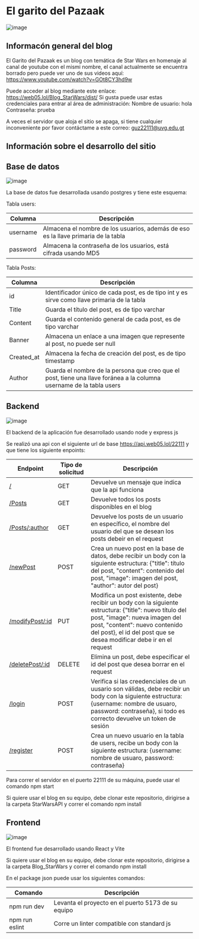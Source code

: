 # El garito del Pazaak
![image](https://github.com/PedroPabloGuzmanMayen/Proyecto_MyBlog/assets/83627037/112d30a4-193a-4494-8a94-1de7331256b4)

## Informacón general del blog 

El Garito del Pazaak es un blog con temática de Star Wars en homenaje al canal de youtube con el mismi nombre, el canal actualmente se encuentra borrado pero puede ver uno de sus videos aquí: https://www.youtube.com/watch?v=GOt8CY3hd9w

Puede acceder al blog mediante este enlace: https://web05.lol/Blog_StarWars/dist/
Si gusta puede usar estas credenciales para entrar al área de administración: 
  Nombre de usuario: hola
  Contraseña: prueba

A veces el servidor que aloja el sitio se apaga, si tiene cualquier inconveniente por favor contáctame a este correo: guz22111@uvg.edu.gt

## Información sobre el desarrollo del sitio

## Base de datos 

![image](https://github.com/PedroPabloGuzmanMayen/Proyecto_MyBlog/assets/83627037/8c1bbce5-b236-4814-a84b-480910492181)

La base de datos fue desarrollada usando postgres y tiene este esquema:

Tabla users:

|  Columna  |  Descripción  |
| -------------- | -------------- |
| username | Almacena el nombre de los usuarios, además de eso es la llave primaria de la tabla |
| password | Almacena la contraseña de los usuarios, está cifrada usando MD5 |

Tabla Posts: 

|  Columna  |  Descripción  |
| -------------- | -------------- |
| id | Identificador único de cada post, es de tipo int y es sirve como llave primaria de la tabla |
| Title | Guarda el título del post, es de tipo varchar |
| Content | Guarda el contenido general de cada post, es de tipo varchar |
| Banner | Almacena un enlace a una imagen que represente al post, no puede ser null |
| Created_at | Almacena la fecha de creación del post, es de tipo timestamp |
| Author | Guarda el nombre de la persona que creo que el post, tiene una llave foránea a la columna username de la tabla users |


## Backend

![image](https://github.com/PedroPabloGuzmanMayen/Proyecto_MyBlog/assets/83627037/7248ad5d-af55-44e0-9bf3-24def516d3e7)

El backend de la aplicación fue desarrollado usando node y express js

Se realizó una api con el siguiente url de base https://api.web05.lol/22111 y que tiene los siguiente enpoints:

| Endpoint | Tipo de solicitud | Descripción | 
| ----------- | ----------- | ------------| 
| [/](https://api.web05.lol/22111/) | GET | Devuelve un mensaje que indica que la api funciona |
| [/Posts](https://api.web05.lol/22111/Posts) | GET | Devuelve todos los posts disponibles en el blog |
| [/Posts/:author](https://api.web05.lol/22111/Posts/hola) | GET | Devuelve los posts de un usuario en específico, el nombre del usuario del que se desean los posts debeir en el request | 
| [/newPost](https://api.web05.lol/22111/newPost) | POST | Crea un nuevo post en la base de datos, debe recibir un body con la siguiente estructura: {"title": título del post, "content": contenido del post, "image": imagen del post, "author": autor del post} |
| [/modifyPost/:id](https://api.web05.lol/22111/modifyPost/:id) | PUT | Modifica un post existente, debe recibir un body con la siguiente estructura:  {"title": nuevo título del post, "image": nueva imagen del post, "content": nuevo contenido del post}, el id del post que se desea modificar debe ir en el request |
| [/deletePost/:id](https://api.web05.lol/22111/deletePost/:id) | DELETE | Elimina un post, debe especificar el id del post que desea borrar en el request | 
| [/login](https://api.web05.lol/22111/login) | POST | Verifica si las creedenciales de un uusario son válidas, debe recibir un body con la siguiente estructura: {username: nombre de usuaro, password: contraseña}, si todo es correcto devuelve un token de sesión |
| [/register](https://api.web05.lol/22111/register) | POST | Crea un nuevo usuario en la tabla de users, recibe un body con la siguiente estructura: {username: nombre de usuaro, password: contraseña} | 

Para correr el servidor en el puerto 22111 de su máquina, puede usar el comando npm start 

Si quiere usar el blog en su equipo, debe clonar este repositorio, dirigirse a la carpeta StarWarsAPI y correr el comando npm install

## Frontend 

![image](https://github.com/PedroPabloGuzmanMayen/Proyecto_MyBlog/assets/83627037/9d4ed77b-e594-4d70-a94a-d20ce7caa5de)

El frontend fue desarrollado usando React y Vite

Si quiere usar el blog en su equipo, debe clonar este repositorio, dirigirse a la carpeta Blog_StarWars y correr el comando npm install

En el package json puede usar los siguientes comandos:


| Comando | Descripción |
| ------- | ------- | 
| npm run dev | Levanta el proyecto en el puerto 5173 de su equipo |
| npm run eslint | Corre un linter compatible con standard js |







